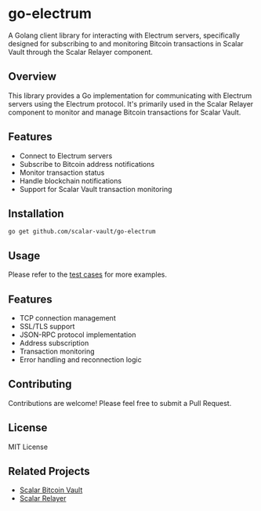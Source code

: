 # go-electrum

A Golang client library for interacting with Electrum servers, specifically designed for subscribing to and monitoring Bitcoin transactions in Scalar Vault through the Scalar Relayer component.

## Overview

This library provides a Go implementation for communicating with Electrum servers using the Electrum protocol. It's primarily used in the Scalar Relayer component to monitor and manage Bitcoin transactions for Scalar Vault.

## Features

- Connect to Electrum servers
- Subscribe to Bitcoin address notifications
- Monitor transaction status
- Handle blockchain notifications
- Support for Scalar Vault transaction monitoring

## Installation

```
go get github.com/scalar-vault/go-electrum
```

## Usage

Please refer to the [test cases](./electrum/vault_client_test.go) for more examples.

## Features

- TCP connection management
- SSL/TLS support
- JSON-RPC protocol implementation
- Address subscription
- Transaction monitoring
- Error handling and reconnection logic

## Contributing

Contributions are welcome! Please feel free to submit a Pull Request.

## License

MIT License

## Related Projects

- [Scalar Bitcoin Vault](https://github.com/scalarorg/bitcoin-vault)
- [Scalar Relayer](https://github.com/scalarorg/relayer)
